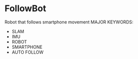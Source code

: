 # FollowBot
Robot that follows smartphone movement
MAJOR KEYWORDS:
* SLAM
* IMU
* ROBOT
* SMARTPHONE
* AUTO FOLLOW

